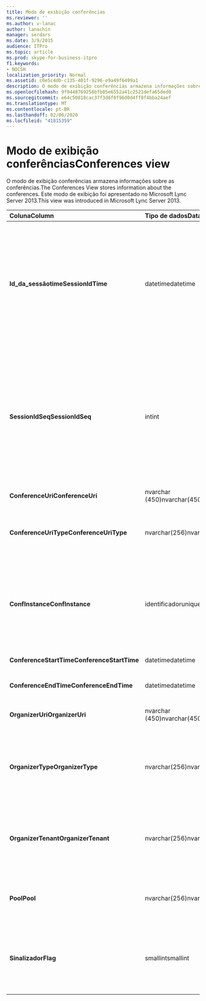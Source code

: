 ```yaml
---
title: Modo de exibição conferências
ms.reviewer: ''
ms.author: v-lanac
author: lanachin
manager: serdars
ms.date: 3/9/2015
audience: ITPro
ms.topic: article
ms.prod: skype-for-business-itpro
f1.keywords:
- NOCSH
localization_priority: Normal
ms.assetid: c0e5c4db-c135-401f-9296-e9a49f6499a1
description: O modo de exibição conferências armazena informações sobre as conferências. Este modo de exibição foi apresentado no Microsoft Lync Server 2013.
ms.openlocfilehash: 9f9448769256bfb05e6552a41c2521defa65ded0
ms.sourcegitcommit: e64c50818cac37f3d6f0f96d0d4ff0f4bba24aef
ms.translationtype: MT
ms.contentlocale: pt-BR
ms.lasthandoff: 02/06/2020
ms.locfileid: "41815359"
---
```

# <a name="conferences-view"></a><span data-ttu-id="d961b-104">Modo de exibição conferências</span><span class="sxs-lookup"><span data-stu-id="d961b-104">Conferences view</span></span>
 
<span data-ttu-id="d961b-105">O modo de exibição conferências armazena informações sobre as conferências.</span><span class="sxs-lookup"><span data-stu-id="d961b-105">The Conferences View stores information about the conferences.</span></span> <span data-ttu-id="d961b-106">Este modo de exibição foi apresentado no Microsoft Lync Server 2013.</span><span class="sxs-lookup"><span data-stu-id="d961b-106">This view was introduced in Microsoft Lync Server 2013.</span></span>
  
|<span data-ttu-id="d961b-107">**Coluna**</span><span class="sxs-lookup"><span data-stu-id="d961b-107">**Column**</span></span>|<span data-ttu-id="d961b-108">**Tipo de dados**</span><span class="sxs-lookup"><span data-stu-id="d961b-108">**Data Type**</span></span>|<span data-ttu-id="d961b-109">**Detalhes**</span><span class="sxs-lookup"><span data-stu-id="d961b-109">**Details**</span></span>|
|:-----|:-----|:-----|
|<span data-ttu-id="d961b-110">**Id_da_sessãotime**</span><span class="sxs-lookup"><span data-stu-id="d961b-110">**SessionIdTime**</span></span> <br/> |<span data-ttu-id="d961b-111">datetime</span><span class="sxs-lookup"><span data-stu-id="d961b-111">datetime</span></span>  <br/> |<span data-ttu-id="d961b-112">Tempo de solicitação de sessão.</span><span class="sxs-lookup"><span data-stu-id="d961b-112">Time of session request.</span></span> <span data-ttu-id="d961b-113">Usado em conjunto com o SessionIdSeq para identificar exclusivamente uma sessão.</span><span class="sxs-lookup"><span data-stu-id="d961b-113">Used in conjunction with SessionIdSeq to uniquely identify a session.</span></span> <span data-ttu-id="d961b-114">Consulte a [tabela de diálogos no Skype for Business Server 2015](dialogs.md) para obter mais informações.</span><span class="sxs-lookup"><span data-stu-id="d961b-114">See the [Dialogs table in Skype for Business Server 2015](dialogs.md) for more information.</span></span> <br/> |
|<span data-ttu-id="d961b-115">**SessionIdSeq**</span><span class="sxs-lookup"><span data-stu-id="d961b-115">**SessionIdSeq**</span></span> <br/> |<span data-ttu-id="d961b-116">int</span><span class="sxs-lookup"><span data-stu-id="d961b-116">int</span></span>  <br/> |<span data-ttu-id="d961b-117">Número de identificação para identificar a sessão.</span><span class="sxs-lookup"><span data-stu-id="d961b-117">ID number to identify the session.</span></span> <span data-ttu-id="d961b-118">Usado em conjunto com a Identificação_da_sessãotime para identificar exclusivamente uma sessão.</span><span class="sxs-lookup"><span data-stu-id="d961b-118">Used in conjunction with SessionIdTime to uniquely identify a session.</span></span> <span data-ttu-id="d961b-119">Consulte a [tabela de diálogos no Skype for Business Server 2015](dialogs.md) para obter mais informações.</span><span class="sxs-lookup"><span data-stu-id="d961b-119">See the [Dialogs table in Skype for Business Server 2015](dialogs.md) for more information.</span></span> <br/> |
|<span data-ttu-id="d961b-120">**ConferenceUri**</span><span class="sxs-lookup"><span data-stu-id="d961b-120">**ConferenceUri**</span></span> <br/> |<span data-ttu-id="d961b-121">nvarchar (450)</span><span class="sxs-lookup"><span data-stu-id="d961b-121">nvarchar(450)</span></span>  <br/> |<span data-ttu-id="d961b-122">URL para a conferência.</span><span class="sxs-lookup"><span data-stu-id="d961b-122">URI for the conference.</span></span>  <br/> |
|<span data-ttu-id="d961b-123">**ConferenceUriType**</span><span class="sxs-lookup"><span data-stu-id="d961b-123">**ConferenceUriType**</span></span> <br/> |<span data-ttu-id="d961b-124">nvarchar(256)</span><span class="sxs-lookup"><span data-stu-id="d961b-124">nvarchar(256)</span></span>  <br/> |<span data-ttu-id="d961b-125">Tipo de URL da conferência.</span><span class="sxs-lookup"><span data-stu-id="d961b-125">Type of the conference URI.</span></span> <span data-ttu-id="d961b-126">Consulte a [tabela UriTypes](uritypes.md) para obter mais informações.</span><span class="sxs-lookup"><span data-stu-id="d961b-126">See the [UriTypes table](uritypes.md) for more information.</span></span> <br/> |
|<span data-ttu-id="d961b-127">**ConfInstance**</span><span class="sxs-lookup"><span data-stu-id="d961b-127">**ConfInstance**</span></span> <br/> |<span data-ttu-id="d961b-128">identificador</span><span class="sxs-lookup"><span data-stu-id="d961b-128">uniqueidentifier</span></span>  <br/> |<span data-ttu-id="d961b-129">Usado para conferências recorrentes.</span><span class="sxs-lookup"><span data-stu-id="d961b-129">Used for recurring conferences.</span></span> <span data-ttu-id="d961b-130">Cada instância de uma conferência recorrente tem o mesmo ConferenceUri, mas um ConfInstance diferente.</span><span class="sxs-lookup"><span data-stu-id="d961b-130">Each instance of a recurring conference has the same ConferenceUri but a different ConfInstance.</span></span>  <br/> |
|<span data-ttu-id="d961b-131">**ConferenceStartTime**</span><span class="sxs-lookup"><span data-stu-id="d961b-131">**ConferenceStartTime**</span></span> <br/> |<span data-ttu-id="d961b-132">datetime</span><span class="sxs-lookup"><span data-stu-id="d961b-132">datetime</span></span>  <br/> |<span data-ttu-id="d961b-133">Hora de início da conferência.</span><span class="sxs-lookup"><span data-stu-id="d961b-133">Starting time for the conference.</span></span>  <br/> |
|<span data-ttu-id="d961b-134">**ConferenceEndTime**</span><span class="sxs-lookup"><span data-stu-id="d961b-134">**ConferenceEndTime**</span></span> <br/> |<span data-ttu-id="d961b-135">datetime</span><span class="sxs-lookup"><span data-stu-id="d961b-135">datetime</span></span>  <br/> |<span data-ttu-id="d961b-136">Hora de término da conferência.</span><span class="sxs-lookup"><span data-stu-id="d961b-136">Ending time for the conference.</span></span>  <br/> |
|<span data-ttu-id="d961b-137">**OrganizerUri**</span><span class="sxs-lookup"><span data-stu-id="d961b-137">**OrganizerUri**</span></span> <br/> |<span data-ttu-id="d961b-138">nvarchar (450)</span><span class="sxs-lookup"><span data-stu-id="d961b-138">nvarchar(450)</span></span>  <br/> |<span data-ttu-id="d961b-139">URI do usuário que organizou a conferência.</span><span class="sxs-lookup"><span data-stu-id="d961b-139">URI of the user who organized the conference.</span></span>  <br/> |
|<span data-ttu-id="d961b-140">**OrganizerType**</span><span class="sxs-lookup"><span data-stu-id="d961b-140">**OrganizerType**</span></span> <br/> |<span data-ttu-id="d961b-141">nvarchar(256)</span><span class="sxs-lookup"><span data-stu-id="d961b-141">nvarchar(256)</span></span>  <br/> |<span data-ttu-id="d961b-142">Tipo de URI do usuário que organizou a conferência.</span><span class="sxs-lookup"><span data-stu-id="d961b-142">Type of URI of the user who organized the conference.</span></span> <span data-ttu-id="d961b-143">Consulte a [tabela UriTypes](uritypes.md) para obter mais informações.</span><span class="sxs-lookup"><span data-stu-id="d961b-143">See the [UriTypes table](uritypes.md) for more information.</span></span> <br/> |
|<span data-ttu-id="d961b-144">**OrganizerTenant**</span><span class="sxs-lookup"><span data-stu-id="d961b-144">**OrganizerTenant**</span></span> <br/> |<span data-ttu-id="d961b-145">nvarchar(256)</span><span class="sxs-lookup"><span data-stu-id="d961b-145">nvarchar(256)</span></span>  <br/> |<span data-ttu-id="d961b-146">Locatário do usuário que organizou a conferência.</span><span class="sxs-lookup"><span data-stu-id="d961b-146">Tenant of the user who organized the conference.</span></span> <span data-ttu-id="d961b-147">Consulte a [tabela locatários](tenants.md) para obter mais informações.</span><span class="sxs-lookup"><span data-stu-id="d961b-147">See the [Tenants table](tenants.md) for more information.</span></span> <br/> |
|<span data-ttu-id="d961b-148">**Pool**</span><span class="sxs-lookup"><span data-stu-id="d961b-148">**Pool**</span></span> <br/> |<span data-ttu-id="d961b-149">nvarchar(256)</span><span class="sxs-lookup"><span data-stu-id="d961b-149">nvarchar(256)</span></span>  <br/> |<span data-ttu-id="d961b-150">Nome de domínio totalmente qualificado do pool que hospeda a conferência.</span><span class="sxs-lookup"><span data-stu-id="d961b-150">Fully qualified domain name of the pool that hosted the conference.</span></span>  <br/> |
|<span data-ttu-id="d961b-151">**Sinalizador**</span><span class="sxs-lookup"><span data-stu-id="d961b-151">**Flag**</span></span> <br/> |<span data-ttu-id="d961b-152">smallint</span><span class="sxs-lookup"><span data-stu-id="d961b-152">smallint</span></span>  <br/> |<span data-ttu-id="d961b-153">Máscara de bits que contém atributos de conferência.</span><span class="sxs-lookup"><span data-stu-id="d961b-153">Bit mask that contains Conference Attributes.</span></span> <span data-ttu-id="d961b-154">Os valores possíveis são:</span><span class="sxs-lookup"><span data-stu-id="d961b-154">Possible values are:</span></span>  <br/> <span data-ttu-id="d961b-155">0X01-transação sintética</span><span class="sxs-lookup"><span data-stu-id="d961b-155">0X01 - Synthetic Transaction</span></span>  <br/> |
   

